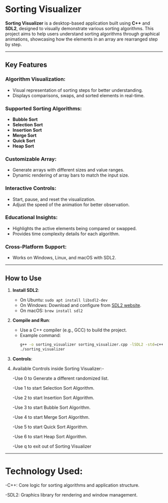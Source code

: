 # **Sorting Visualizer**

**Sorting Visualizer** is a desktop-based application built using **C++** and **SDL2**, designed to visually demonstrate various sorting algorithms. This project aims to help users understand sorting algorithms through graphical animations, showcasing how the elements in an array are rearranged step by step.

---

## **Key Features**

### **Algorithm Visualization**:
- Visual representation of sorting steps for better understanding.
- Displays comparisons, swaps, and sorted elements in real-time.

### **Supported Sorting Algorithms**:
- **Bubble Sort**
- **Selection Sort**
- **Insertion Sort**
- **Merge Sort**
- **Quick Sort**
- **Heap Sort**

### **Customizable Array**:
- Generate arrays with different sizes and value ranges.
- Dynamic rendering of array bars to match the input size.

### **Interactive Controls**:
- Start, pause, and reset the visualization.
- Adjust the speed of the animation for better observation.

### **Educational Insights**:
- Highlights the active elements being compared or swapped.
- Provides time complexity details for each algorithm.

### **Cross-Platform Support**:
- Works on Windows, Linux, and macOS with SDL2.

---

## **How to Use**

1. **Install SDL2**:
   - On Ubuntu: `sudo apt install libsdl2-dev`
   - On Windows: Download and configure from [SDL2 website](https://www.libsdl.org/download-2.0.php).
   - On macOS: `brew install sdl2`

2. **Compile and Run**:
   - Use a C++ compiler (e.g., GCC) to build the project.
   - Example command:
     ```bash
     g++ -o sorting_visualizer sorting_visualizer.cpp -lSDL2 -std=c++17
     ./sorting_visualizer
     ```

3. **Controls**:
4. 
   Available Controls inside Sorting Visualizer:-

   -Use 0 to Generate a different randomized list.

   -Use 1 to start Selection Sort Algorithm.

   -Use 2 to start Insertion Sort Algorithm.

   -Use 3 to start Bubble Sort Algorithm.

   -Use 4 to start Merge Sort Algorithm.

   -Use 5 to start Quick Sort Algorithm.

   -Use 6 to start Heap Sort Algorithm.

   -Use q to exit out of Sorting Visualizer

---

# Technology Used:
-C++: Core logic for sorting algorithms and application structure.

-SDL2: Graphics library for rendering and window management.

